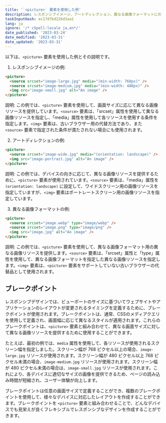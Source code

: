 ```yaml
---
title: '`<picture>` 要素を使用した例'
description: レスポンシブイメージ、アートディレクション、異なる画像フォーマットに対して、`<picture>` 要素を使用した例を提供します。
taskInputHash: ec17d7bd226d3aa1
lang: ja
ignore: '/* cSpell:locale ja,en*/'
date_published: '2023-03-24'
date_modified: '2023-03-31'
date_updated: '2023-03-31'
---
```

以下は、`<picture>` 要素を使用した例とその説明です。

1. レスポンシブイメージの例:

```html
<picture>
  <source srcset="image-large.jpg" media="(min-width: 768px)" />
  <source srcset="image-medium.jpg" media="(min-width: 480px)" />
  <img src="image-small.jpg" alt="An image" />
</picture>
```

説明: この例では、`<picture>` 要素を使用して、画面サイズに応じて異なる画像リソースを提供しています。`<source>` 要素は、「srcset」属性を使用して異なる画像リソースを指定し、「media」属性を使用して各リソースを使用する条件を指定します。`<img>` 要素は、古いブラウザー用の代替方法であり、また `<source>` 要素で指定された条件が満たされない場合にも使用されます。

2. アートディレクションの例:

```html
<picture>
  <source srcset="image-wide.jpg" media="(orientation: landscape)" />
  <img src="image-portrait.jpg" alt="An image" />
</picture>
```

説明: この例では、デバイスの向きに応じて、異なる画像リソースを提供するために、`<picture>` 要素が使用されています。`<source>` 要素は、「media」属性を `(orientation: landscape)` に設定して、ワイドスクリーン用の画像リソースを指定していますが、`<img>` 要素はポートレートスクリーン用の画像リソースを指定しています。

3. 異なる画像フォーマットの例:

```html
<picture>
  <source srcset="image.webp" type="image/webp" />
  <source srcset="image.png" type="image/png" />
  <img src="image.jpg" alt="An image" />
</picture>
```

説明: この例では、`<picture>` 要素を使用して、異なる画像フォーマット用の異なる画像リソースを提供します。`<source>` 要素は、「srcset」属性と「type」属性を使用して、異なる画像フォーマットを指定した異なる画像リソースを指定します。`<img>` 要素は、`<picture>` 要素をサポートしていない古いブラウザーの代替品として使用されます。

## ブレークポイント

レスポンシブデザインでは、ビューポートのサイズに基づいてウェブサイトやアプリケーションのレイアウトが変更されるタイミングを定義するために、ブレークポイントが使用されます。ブレークポイントは、通常、CSSのメディアクエリを使用して定義され、画面幅に応じて異なるスタイルが適用されます。これらのブレークポイントは、`<picture>` 要素と組み合わせて、異なる画面サイズに対して異なる画像リソースを提供するために使用することができます。

たとえば、最初の例では、`media` 属性を使用して、各リソースが使用されるスクリーン幅を指定しました。スクリーン幅が 768 ピクセル以上の場合、`image-large.jpg` リソースが使用されます。スクリーン幅が 480 ピクセル以上 768 ピクセル未満の場合、`image-medium.jpg` リソースが使用されます。スクリーン幅が 480 ピクセル未満の場合は、`image-small.jpg` リソースが使用されます。これにより、各デバイスに適切なサイズの画像を提供できるため、ページの読み込み時間が短縮され、ユーザー体験が向上します。

ブレークポイントは任意の画面サイズで定義することができ、複数のブレークポイントを使用して、様々なデバイスに対応したレイアウトを作成することができます。ブレークポイントを `<picture>` 要素と組み合わせることで、どんなデバイスでも見栄えが良くフレキシブルでレスポンシブなデザインを作成することができます。
